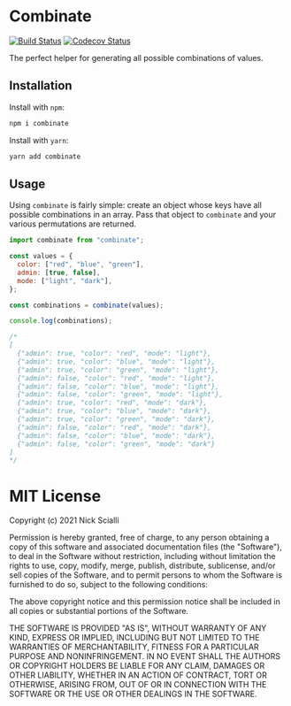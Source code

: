 # Combinate

[![Build Status](https://travis-ci.org/nas5w/combinate.svg?branch=master)](https://travis-ci.org/nas5w/combinate) [![Codecov Status](https://codecov.io/gh/nas5w/combinate/branch/master/graph/badge.svg)](https://codecov.io/gh/nas5w/combinate/branch/master)

The perfect helper for generating all possible combinations of values.

## Installation

Install with `npm`:

```bash
npm i combinate
```

Install with `yarn`:

```bash
yarn add combinate
```

## Usage

Using `combinate` is fairly simple: create an object whose keys have all possible combinations in an array. Pass that object to `combinate` and your various permutations are returned.

```javascript
import combinate from "combinate";

const values = {
  color: ["red", "blue", "green"],
  admin: [true, false],
  mode: ["light", "dark"],
};

const combinations = combinate(values);

console.log(combinations);

/*
[
  {"admin": true, "color": "red", "mode": "light"},
  {"admin": true, "color": "blue", "mode": "light"},
  {"admin": true, "color": "green", "mode": "light"},
  {"admin": false, "color": "red", "mode": "light"},
  {"admin": false, "color": "blue", "mode": "light"},
  {"admin": false, "color": "green", "mode": "light"},
  {"admin": true, "color": "red", "mode": "dark"},
  {"admin": true, "color": "blue", "mode": "dark"},
  {"admin": true, "color": "green", "mode": "dark"},
  {"admin": false, "color": "red", "mode": "dark"},
  {"admin": false, "color": "blue", "mode": "dark"},
  {"admin": false, "color": "green", "mode": "dark"}
]
*/
```

# MIT License

Copyright (c) 2021 Nick Scialli

Permission is hereby granted, free of charge, to any person obtaining a copy
of this software and associated documentation files (the "Software"), to deal
in the Software without restriction, including without limitation the rights
to use, copy, modify, merge, publish, distribute, sublicense, and/or sell
copies of the Software, and to permit persons to whom the Software is
furnished to do so, subject to the following conditions:

The above copyright notice and this permission notice shall be included in all
copies or substantial portions of the Software.

THE SOFTWARE IS PROVIDED "AS IS", WITHOUT WARRANTY OF ANY KIND, EXPRESS OR
IMPLIED, INCLUDING BUT NOT LIMITED TO THE WARRANTIES OF MERCHANTABILITY,
FITNESS FOR A PARTICULAR PURPOSE AND NONINFRINGEMENT. IN NO EVENT SHALL THE
AUTHORS OR COPYRIGHT HOLDERS BE LIABLE FOR ANY CLAIM, DAMAGES OR OTHER
LIABILITY, WHETHER IN AN ACTION OF CONTRACT, TORT OR OTHERWISE, ARISING FROM,
OUT OF OR IN CONNECTION WITH THE SOFTWARE OR THE USE OR OTHER DEALINGS IN THE
SOFTWARE.
